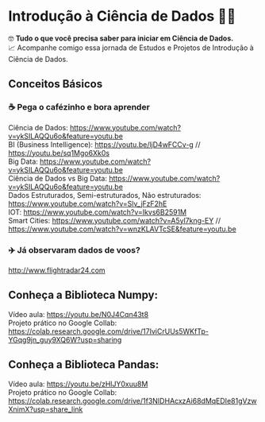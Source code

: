 # Introdução à Ciência de Dados 🐱‍💻
🤓 <b>Tudo o que você precisa saber para iniciar em Ciência de Dados.</b><br>
📈 Acompanhe comigo essa jornada de Estudos e Projetos de Introdução à Ciência de Dados.

## Conceitos Básicos
### ☕ Pega o cafézinho e bora aprender
Ciência de Dados: https://www.youtube.com/watch?v=ykSILAQQu6o&feature=youtu.be <br>
BI (Business Intelligence): https://youtu.be/ljD4wFCCv-g // https://youtu.be/sq1Mgo6Xk0s <br>
Big Data: https://www.youtube.com/watch?v=ykSILAQQu6o&feature=youtu.be <br>
Ciência de Dados vs Big Data: https://www.youtube.com/watch?v=ykSILAQQu6o&feature=youtu.be <br>
Dados Estruturados, Semi-estruturados, Não estruturados: https://www.youtube.com/watch?v=Slv_jFzF2hE<br>
IOT: https://www.youtube.com/watch?v=Ikvs6B2591M <br> 
Smart Cities: https://www.youtube.com/watch?v=A5yl7kng-EY // https://www.youtube.com/watch?v=wnzKLAVTcSE&feature=youtu.be <br>

### ✈️ Já observaram dados de voos?
http://www.flightradar24.com


## Conheça a Biblioteca Numpy:

Vídeo aula: https://youtu.be/N0J4Cqn43t8 <br>
Projeto prático no Google Collab: https://colab.research.google.com/drive/17IviCrUUs5WKfTp-YGqg9jn_guy9XQ6W?usp=sharing

## Conheça a Biblioteca Pandas:

Vídeo aula: https://youtu.be/zHlJY0xuu8M <br>
Projeto prático no Google Collab: https://colab.research.google.com/drive/1f3NIDHAcxzAi68dMqEDIe81gVzwXnimX?usp=share_link
